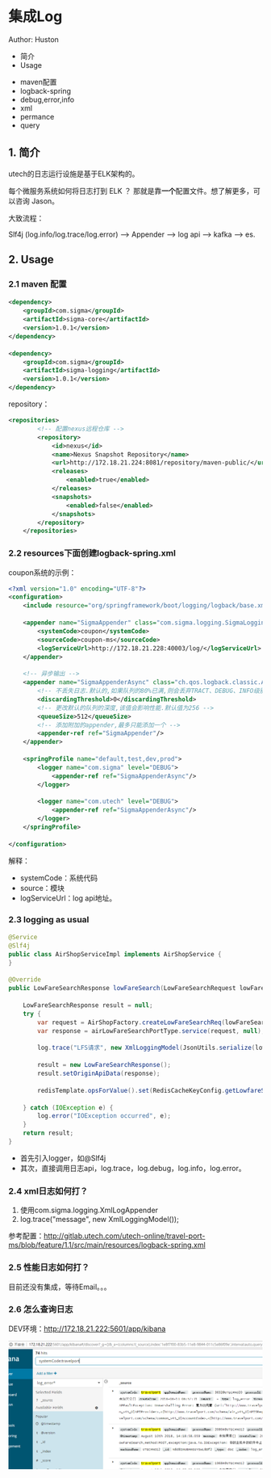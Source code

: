 # 集成Log

Author: Huston

* 简介
* Usage
 - maven配置
 - logback-spring
 - debug,error,info
 - xml
 - permance
 - query 

## 1. 简介

utech的日志运行设施是基于ELK架构的。

每个微服务系统如何将日志打到 ELK ？ 那就是靠**一个**配置文件。想了解更多，可以咨询 Jason。

大致流程：

Slf4j (log.info/log.trace/log.error) --> Appender --> log api --> kafka --> es.

## 2. Usage

### 2.1 maven 配置

```xml
<dependency>
    <groupId>com.sigma</groupId>
    <artifactId>sigma-core</artifactId>
    <version>1.0.1</version>
</dependency>

<dependency>
    <groupId>com.sigma</groupId>
    <artifactId>sigma-logging</artifactId>
    <version>1.0.1</version>
</dependency>
```

repository：
```xml
<repositories>
        <!-- 配置nexus远程仓库 -->
        <repository>
            <id>nexus</id>
            <name>Nexus Snapshot Repository</name>
            <url>http://172.18.21.224:8081/repository/maven-public/</url>
            <releases>
                <enabled>true</enabled>
            </releases>
            <snapshots>
                <enabled>false</enabled>
            </snapshots>
        </repository>
    </repositories>
```

### 2.2 resources下面创建logback-spring.xml

coupon系统的示例：
```xml
<?xml version="1.0" encoding="UTF-8"?>
<configuration>
    <include resource="org/springframework/boot/logging/logback/base.xml"/>

    <appender name="SigmaAppender" class="com.sigma.logging.SigmaLoggingAppender">
        <systemCode>coupon</systemCode>
        <sourceCode>coupon-ms</sourceCode>
        <logServiceUrl>http://172.18.21.228:40003/log/</logServiceUrl>
    </appender>

    <!-- 异步输出 -->
    <appender name="SigmaAppenderAsync" class="ch.qos.logback.classic.AsyncAppender">
        <!-- 不丢失日志.默认的,如果队列的80%已满,则会丢弃TRACT、DEBUG、INFO级别的日志 -->
        <discardingThreshold>0</discardingThreshold>
        <!-- 更改默认的队列的深度,该值会影响性能.默认值为256 -->
        <queueSize>512</queueSize>
        <!-- 添加附加的appender,最多只能添加一个 -->
        <appender-ref ref="SigmaAppender"/>
    </appender>

    <springProfile name="default,test,dev,prod">
        <logger name="com.sigma" level="DEBUG">
            <appender-ref ref="SigmaAppenderAsync"/>
        </logger>

        <logger name="com.utech" level="DEBUG">
            <appender-ref ref="SigmaAppenderAsync"/>
        </logger>
    </springProfile>

</configuration>
```

解释：
* systemCode：系统代码
* source：模块
* logServiceUrl：log api地址。


### 2.3 logging as usual

```java
@Service
@Slf4j
public class AirShopServiceImpl implements AirShopService {
}

@Override
public LowFareSearchResponse lowFareSearch(LowFareSearchRequest lowFareSearchRequest) throws AirFaultMessage, JAXBException {

    LowFareSearchResponse result = null;
    try {
        var request = AirShopFactory.createLowFareSearchReq(lowFareSearchRequest);
        var response = airLowFareSearchPortType.service(request, null);

        log.trace("LFS请求", new XmlLoggingModel(JsonUtils.serialize(lowFareSearchRequest), JaxbUtil.toXmlDocument(request), JaxbUtil.toXmlDocument(response)));

        result = new LowFareSearchResponse();
        result.setOriginApiData(response);

        redisTemplate.opsForValue().set(RedisCacheKeyConfig.getLowfareSearchKey(lowFareSearchRequest.getTraceId()), JsonUtils.serialize(response));

    } catch (IOException e) {
        log.error("IOException occurred", e);
    }
    return result;
}
```
* 首先引入logger，如@Slf4j
* 其次，直接调用日志api，log.trace，log.debug，log.info，log.error。

### 2.4 xml日志如何打？

1. 使用com.sigma.logging.XmlLogAppender
2. log.trace("message", new XmlLoggingModel());

参考配置：http://gitlab.utech.com/utech-online/travel-port-ms/blob/feature/1.1/src/main/resources/logback-spring.xml

### 2.5 性能日志如何打？

目前还没有集成，等待Email。。。

### 2.6 怎么查询日志

DEV环境：http://172.18.21.222:5601/app/kibana

![](/assets/Log_sample.png)